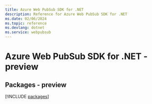 ```yaml
---
title: Azure Web PubSub SDK for .NET
description: Reference for Azure Web PubSub SDK for .NET
ms.date: 02/06/2024
ms.topic: reference
ms.devlang: dotnet
ms.service: webpubsub
---
```

# Azure Web PubSub SDK for .NET - preview
## Packages - preview
[!INCLUDE [packages](web-pubsub-index.md)]